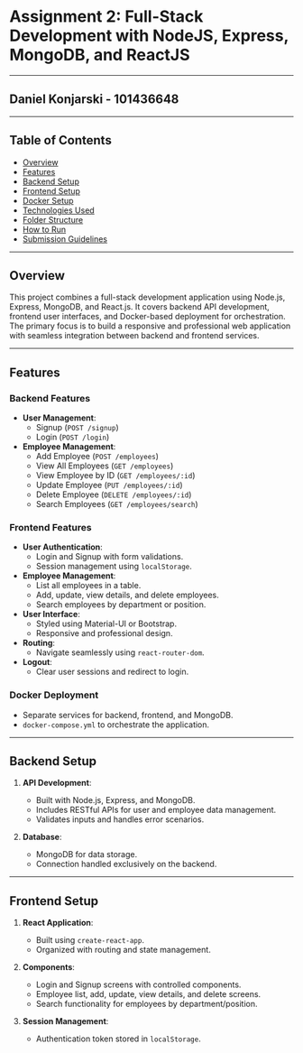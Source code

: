 # Assignment 2: Full-Stack Development with NodeJS, Express, MongoDB, and ReactJS

---

## Daniel Konjarski - 101436648

---

## Table of Contents
- [Overview](#overview)
- [Features](#features)
- [Backend Setup](#backend-setup)
- [Frontend Setup](#frontend-setup)
- [Docker Setup](#docker-setup)
- [Technologies Used](#technologies-used)
- [Folder Structure](#folder-structure)
- [How to Run](#how-to-run)
- [Submission Guidelines](#submission-guidelines)

---

## Overview

This project combines a full-stack development application using Node.js, Express, MongoDB, and React.js. It covers backend API development, frontend user interfaces, and Docker-based deployment for orchestration. The primary focus is to build a responsive and professional web application with seamless integration between backend and frontend services.

---

## Features

### Backend Features
- **User Management**: 
  - Signup (`POST /signup`)
  - Login (`POST /login`)
- **Employee Management**:
  - Add Employee (`POST /employees`)
  - View All Employees (`GET /employees`)
  - View Employee by ID (`GET /employees/:id`)
  - Update Employee (`PUT /employees/:id`)
  - Delete Employee (`DELETE /employees/:id`)
  - Search Employees (`GET /employees/search`)

### Frontend Features
- **User Authentication**:
  - Login and Signup with form validations.
  - Session management using `localStorage`.
- **Employee Management**:
  - List all employees in a table.
  - Add, update, view details, and delete employees.
  - Search employees by department or position.
- **User Interface**:
  - Styled using Material-UI or Bootstrap.
  - Responsive and professional design.
- **Routing**:
  - Navigate seamlessly using `react-router-dom`.
- **Logout**:
  - Clear user sessions and redirect to login.

### Docker Deployment
- Separate services for backend, frontend, and MongoDB.
- `docker-compose.yml` to orchestrate the application.

---

## Backend Setup

1. **API Development**:
   - Built with Node.js, Express, and MongoDB.
   - Includes RESTful APIs for user and employee data management.
   - Validates inputs and handles error scenarios.

2. **Database**:
   - MongoDB for data storage.
   - Connection handled exclusively on the backend.

---

## Frontend Setup

1. **React Application**:
   - Built using `create-react-app`.
   - Organized with routing and state management.

2. **Components**:
   - Login and Signup screens with controlled components.
   - Employee list, add, update, view details, and delete screens.
   - Search functionality for employees by department/position.

3. **Session Management**:
   - Authentication token stored in `localStorage`.